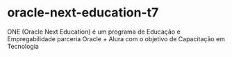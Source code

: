 # oracle-next-education-t7

ONE (Oracle Next Education) é um programa de Educação e Empregabilidade parceria Oracle + Alura com o objetivo de Capacitação em Tecnologia
